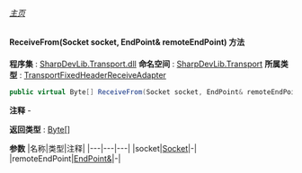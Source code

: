 ###### [主页](./Index.md "主页")
#### ReceiveFrom(Socket socket, EndPoint& remoteEndPoint) 方法
**程序集** : [SharpDevLib.Transport.dll](./SharpDevLib.Transport.assembly.md "SharpDevLib.Transport.dll")
**命名空间** : [SharpDevLib.Transport](./SharpDevLib.Transport.namespace.md "SharpDevLib.Transport")
**所属类型** : [TransportFixedHeaderReceiveAdapter](./SharpDevLib.Transport.TransportFixedHeaderReceiveAdapter.md "TransportFixedHeaderReceiveAdapter")
``` csharp
public virtual Byte[] ReceiveFrom(Socket socket, EndPoint& remoteEndPoint)
```
**注释**
*-*

**返回类型** : [Byte\[\]](https://learn.microsoft.com/en-us/dotnet/api/system.byte[] "Byte\[\]")

**参数**
|名称|类型|注释|
|---|---|---|
|socket|[Socket](https://learn.microsoft.com/en-us/dotnet/api/system.net.sockets.socket "Socket")|-|
|remoteEndPoint|[EndPoint&](https://learn.microsoft.com/en-us/dotnet/api/system.net.endpoint& "EndPoint&")|-|

